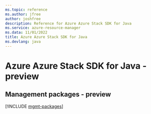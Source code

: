 ```yaml
---
ms.topic: reference
ms.author: jfree
author: joshfree
description: Reference for Azure Azure Stack SDK for Java
ms.service: azure-resource-manager
ms.data: 11/01/2022
title: Azure Azure Stack SDK for Java
ms.devlang: java
---
```

# Azure Azure Stack SDK for Java - preview

## Management packages - preview
[!INCLUDE [mgmt-packages](azure-stack-mgmt-index.md)]